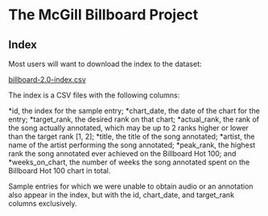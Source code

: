 # The McGill Billboard Project

## Index
Most users will want to download the index to the dataset:

[billboard-2.0-index.csv](https://github.com/boomerr1/The-McGill-Billboard-Project/blob/master/billboard-2.0-index.csv)

The index is a CSV files with the following columns:

*id, the index for the sample entry;
*chart_date, the date of the chart for the entry;
*target_rank, the desired rank on that chart;
*actual_rank, the rank of the song actually annotated, which may be up to 2 ranks higher or lower than the target rank [1, 2];
*title, the title of the song annotated;
*artist, the name of the artist performing the song annotated;
*peak_rank, the highest rank the song annotated ever achieved on the Billboard Hot 100; and
*weeks_on_chart, the number of weeks the song annotated spent on the Billboard Hot 100 chart in total.

Sample entries for which we were unable to obtain audio or an annotation also appear in the index, but with the id, chart_date, and target_rank columns exclusively.
